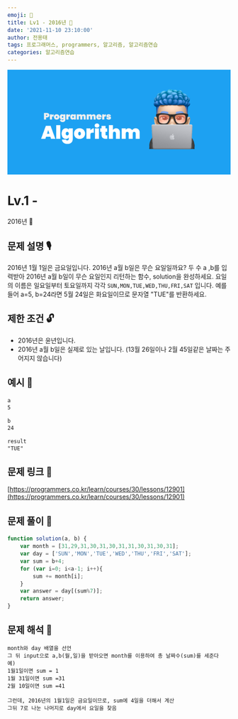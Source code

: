 ```yaml
---
emoji: 🥸
title: Lv1 - 2016년 📅
date: '2021-11-10 23:10:00'
author: 전용태
tags: 프로그래머스, programmers, 알고리즘, 알고리즘연습
categories: 알고리즘연습
---
```


![img_a.png](img_a.png)

# Lv.1 - 
2016년 📅

## **문제 설명 🎙**

2016년 1월 1일은 금요일입니다. 2016년 a월 b일은 무슨 요일일까요? 두 수 a ,b를 입력받아 2016년 a월 b일이 무슨 요일인지 리턴하는 함수, solution을 완성하세요. 요일의 이름은 일요일부터 토요일까지 각각 `SUN,MON,TUE,WED,THU,FRI,SAT` 입니다. 예를 들어 a=5, b=24라면 5월 24일은 화요일이므로 문자열 "TUE"를 반환하세요.

## **제한 조건 🔓**

- 2016년은 윤년입니다.
- 2016년 a월 b일은 실제로 있는 날입니다. (13월 26일이나 2월 45일같은 날짜는 주어지지 않습니다)

## 예시 👀

```
a
5
```

```
b
24
```

```
result
"TUE"
```

## 문제 링크 📎

[https://programmers.co.kr/learn/courses/30/lessons/12901](https://programmers.co.kr/learn/courses/30/lessons/12901)

## 문제 풀이 🤔

```jsx
function solution(a, b) {
    var month = [31,29,31,30,31,30,31,31,30,31,30,31];
    var day = ['SUN','MON','TUE','WED','THU','FRI','SAT'];
    var sum = b+4;
    for (var i=0; i<a-1; i++){
        sum += month[i];
    }
    var answer = day[(sum%7)];
    return answer;
}
```

## 문제 해석 🥸

```
month와 day 배열을 선언
그 뒤 input으로 a,b(월,일)을 받아오면 month를 이용하여 총 날짜수(sum)를 세준다
예)
1월1일이면 sum = 1
1월 31일이면 sum =31
2월 10일이면 sum =41

그런데, 2016년의 1월1일은 금요일이므로, sum에 4일을 더해서 계산
그뒤 7로 나눈 나머지로 day에서 요일을 찾음
```

<br />
<br />